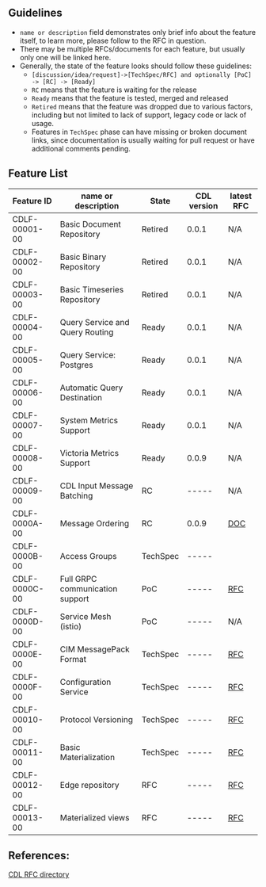 ## Guidelines
* `name or description` field demonstrates only brief info about the feature itself, to learn more, please follow to the RFC in question.
* There may be multiple RFCs/documents for each feature, but usually only one will be linked here.
* Generally, the state of the feature looks should follow these guidelines:
  - `[discussion/idea/request]->[TechSpec/RFC] and optionally [PoC] -> [RC] -> [Ready]`
  - `RC` means that the feature is waiting for the release
  - `Ready` means that the feature is tested, merged and released
  - `Retired` means that the feature was dropped due to various factors, including but not limited to lack of support, legacy code or lack of usage.
  - Features in `TechSpec` phase can have missing or broken document links, since documentation is usually waiting for pull request or have additional comments pending.

## Feature List
| Feature ID    | name or description								|State    |CDL version| latest RFC |
|---------------|---------------------------------------------------|---------|-----------|------------|
| CDLF-00001-00 | Basic Document Repository                         |Retired  |0.0.1      | N/A        |
| CDLF-00002-00 | Basic Binary Repository                           |Retired  |0.0.1      | N/A
| CDLF-00003-00 | Basic Timeseries Repository                       |Retired  |0.0.1      | N/A
| CDLF-00004-00 | Query Service and Query Routing                   |Ready    |0.0.1      | N/A
| CDLF-00005-00 | Query Service: Postgres                           |Ready    |0.0.1      | N/A
| CDLF-00006-00 | Automatic Query Destination                       |Ready    |0.0.1      | N/A
| CDLF-00007-00 | System Metrics Support                            |Ready    |0.0.1      | N/A
| CDLF-00008-00 | Victoria Metrics Support                          |Ready    |0.0.9      | N/A
| CDLF-00009-00 | CDL Input Message Batching                        |RC       |-----      | N/A
| CDLF-0000A-00 | Message Ordering                                  |RC       |0.0.9      | [DOC](https://github.com/epiphany-platform/CommonDataLayer/tree/develop/docs/features/message_ordering.md)
| CDLF-0000B-00 | Access Groups                                     |TechSpec |-----      |
| CDLF-0000C-00 | Full GRPC communication support                   |PoC      |-----      | [RFC](https://github.com/epiphany-platform/CommonDataLayer/blob/develop/docs/rfc/CDLF-0000C-00-rfc-01.md)
| CDLF-0000D-00 | Service Mesh (istio)                              |PoC      |-----      | N/A
| CDLF-0000E-00 | CIM MessagePack Format                            |TechSpec |-----      | [RFC](https://github.com/epiphany-platform/CommonDataLayer/tree/develop/docs/rfc/docs/rfc/CDLF-0000E-00-rfc-01.md)
| CDLF-0000F-00 | Configuration Service                             |TechSpec |-----      | [RFC](https://github.com/epiphany-platform/CommonDataLayer/blob/develop/docs/rfc/CDLF-0000F-00-rfc-01.md)
| CDLF-00010-00 | Protocol Versioning                               |TechSpec |-----      | [RFC](https://github.com/epiphany-platform/CommonDataLayer/blob/develop/docs/rfc/CDLF-00010-00-rfc-01.md)
| CDLF-00011-00 | Basic Materialization                             |TechSpec |-----      | [RFC](https://github.com/epiphany-platform/CommonDataLayer/blob/develop/docs/rfc/CDLF-00011-00-rfc-01.md)
| CDLF-00012-00 | Edge repository                                   |RFC      |-----      | [RFC](https://github.com/epiphany-platform/CommonDataLayer/blob/develop/docs/rfc/CDLF-00012-00-rfc-01.md)
| CDLF-00013-00 | Materialized views                                        |RFC      |-----      | [RFC](https://github.com/epiphany-platform/CommonDataLayer/blob/develop/docs/rfc/CDLF-00013-00-rfc-01.md)



## References:
[CDL RFC directory](https://github.com/epiphany-platform/CommonDataLayer/tree/develop/docs/rfc)

